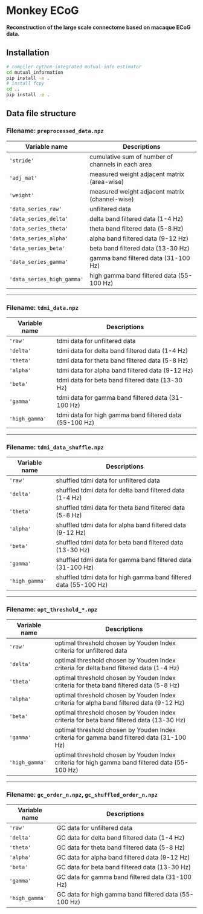# Monkey ECoG

**Reconstruction of the large scale connectome based on macaque ECoG data.**

## Installation

```bash
# compiler cython-integrated mutual-info estimator
cd mutual_information
pip install -e .
# install fcpy
cd ..
pip install -e .
```

## Data file structure

### Filename: `preprocessed_data.npz`

| Variable name            | Descriptions                                     |
| ------------------------ | ------------------------------------------------ |
|`'stride'`                | cumulative sum of number of channels in each area|
|`'adj_mat'`               | measured weight adjacent matrix (area-wise)      |
|`'weight'`                | measured weight adjacent matrix (channel-wise)   |
|`'data_series_raw'`       | unfiltered data                                  |
|`'data_series_delta'`     | delta band filtered data  (1-4 Hz)               |
|`'data_series_theta'`     | theta band filtered data  (5-8 Hz)               |
|`'data_series_alpha'`     | alpha band filtered data  (9-12 Hz)              |
|`'data_series_beta'`      | beta  band filtered data  (13-30 Hz)             |
|`'data_series_gamma'`     | gamma band filtered data  (31-100 Hz)            |
|`'data_series_high_gamma'`| high gamma band filtered data  (55-100 Hz)       |

---

### Filename: `tdmi_data.npz`

| Variable name | Descriptions                                             |
| ------------- | -------------------------------------------------------- |
|`'raw'`        | tdmi data for unfiltered data                            |
|`'delta'`      | tdmi data for delta band filtered data  (1-4 Hz)         |
|`'theta'`      | tdmi data for theta band filtered data  (5-8 Hz)         |
|`'alpha'`      | tdmi data for alpha band filtered data  (9-12 Hz)        |
|`'beta'`       | tdmi data for beta  band filtered data  (13-30 Hz)       |
|`'gamma'`      | tdmi data for gamma band filtered data  (31-100 Hz)      |
|`'high_gamma'` | tdmi data for high gamma band filtered data  (55-100 Hz) |

---

### Filename: `tdmi_data_shuffle.npz`

| Variable name | Descriptions                                                      |
| ------------- | ----------------------------------------------------------------- |
|`'raw'`        | shuffled tdmi data for unfiltered data                            |
|`'delta'`      | shuffled tdmi data for delta band filtered data  (1-4 Hz)         |
|`'theta'`      | shuffled tdmi data for theta band filtered data  (5-8 Hz)         |
|`'alpha'`      | shuffled tdmi data for alpha band filtered data  (9-12 Hz)        |
|`'beta'`       | shuffled tdmi data for beta  band filtered data  (13-30 Hz)       |
|`'gamma'`      | shuffled tdmi data for gamma band filtered data  (31-100 Hz)      |
|`'high_gamma'` | shuffled tdmi data for high gamma band filtered data  (55-100 Hz) |

---

### Filename: `opt_threshold_*.npz`

| Variable name | Descriptions                                                                                     |
| ------------- | ------------------------------------------------------------------------------------------------ |
|`'raw'`        | optimal threshold chosen by Youden Index criteria for unfiltered data                            |
|`'delta'`      | optimal threshold chosen by Youden Index criteria for delta band filtered data  (1-4 Hz)         |
|`'theta'`      | optimal threshold chosen by Youden Index criteria for theta band filtered data  (5-8 Hz)         |
|`'alpha'`      | optimal threshold chosen by Youden Index criteria for alpha band filtered data  (9-12 Hz)        |
|`'beta'`       | optimal threshold chosen by Youden Index criteria for beta  band filtered data  (13-30 Hz)       |
|`'gamma'`      | optimal threshold chosen by Youden Index criteria for gamma band filtered data  (31-100 Hz)      |
|`'high_gamma'` | optimal threshold chosen by Youden Index criteria for high gamma band filtered data  (55-100 Hz) |

---

### Filename: `gc_order_n.npz`, `gc_shuffled_order_n.npz`

| Variable name | Descriptions                                                      |
| ------------- | ----------------------------------------------------------------- |
|`'raw'`        | GC data for unfiltered data                                       |
|`'delta'`      | GC data for delta band filtered data  (1-4 Hz)                    |
|`'theta'`      | GC data for theta band filtered data  (5-8 Hz)                    |
|`'alpha'`      | GC data for alpha band filtered data  (9-12 Hz)                   |
|`'beta'`       | GC data for beta  band filtered data  (13-30 Hz)                  |
|`'gamma'`      | GC data for gamma band filtered data  (31-100 Hz)                 |
|`'high_gamma'` | GC data for high gamma band filtered data  (55-100 Hz)            |
